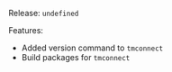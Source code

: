 Release: `undefined`

Features:
* Added version command to `tmconnect`
* Build packages for `tmconnect`